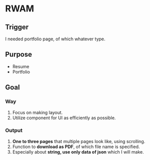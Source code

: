 # RWAM

## Trigger

I needed portfolio page, of which whatever type.

## Purpose

- Resume
- Portfolio

## Goal

### Way

1. Focus on making layout.
1. Utilize component for UI as efficiently as possible.

### Output

1. **One to three pages** that multiple pages look like, using scrolling.
1. Function to **download as PDF**, of which file name is specified.
1. Especially about **string, use only data of json** which I will make.
